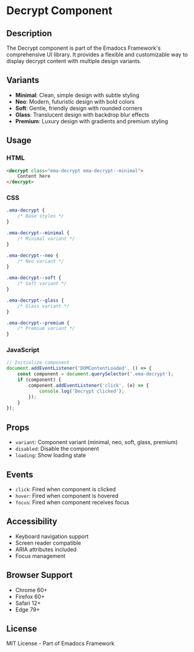 # Decrypt Component

## Description
The Decrypt component is part of the Emadocs Framework's comprehensive UI library. It provides a flexible and customizable way to display decrypt content with multiple design variants.

## Variants
- **Minimal**: Clean, simple design with subtle styling
- **Neo**: Modern, futuristic design with bold colors
- **Soft**: Gentle, friendly design with rounded corners
- **Glass**: Translucent design with backdrop blur effects
- **Premium**: Luxury design with gradients and premium styling

## Usage

### HTML
```html
<decrypt class="ema-decrypt ema-decrypt--minimal">
    Content here
</decrypt>
```

### CSS
```css
.ema-decrypt {
    /* Base styles */
}

.ema-decrypt--minimal {
    /* Minimal variant */
}

.ema-decrypt--neo {
    /* Neo variant */
}

.ema-decrypt--soft {
    /* Soft variant */
}

.ema-decrypt--glass {
    /* Glass variant */
}

.ema-decrypt--premium {
    /* Premium variant */
}
```

### JavaScript
```javascript
// Initialize component
document.addEventListener('DOMContentLoaded', () => {
    const component = document.querySelector('.ema-decrypt');
    if (component) {
        component.addEventListener('click', (e) => {
            console.log('Decrypt clicked');
        });
    }
});
```

## Props
- `variant`: Component variant (minimal, neo, soft, glass, premium)
- `disabled`: Disable the component
- `loading`: Show loading state

## Events
- `click`: Fired when component is clicked
- `hover`: Fired when component is hovered
- `focus`: Fired when component receives focus

## Accessibility
- Keyboard navigation support
- Screen reader compatible
- ARIA attributes included
- Focus management

## Browser Support
- Chrome 60+
- Firefox 60+
- Safari 12+
- Edge 79+

## License
MIT License - Part of Emadocs Framework
